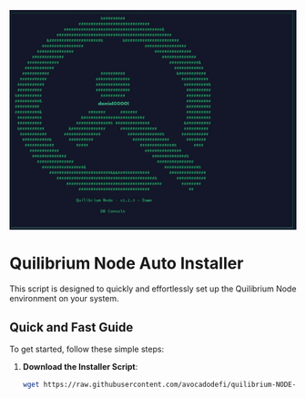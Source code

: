 ![Quilibrium Node Auto Installer](https://github.com/avocadodefi/quilibrium-NODE-AUTO-INSTALLER/blob/main/q1.png)

# Quilibrium Node Auto Installer

This script is designed to quickly and effortlessly set up the Quilibrium Node environment on your system.

## Quick and Fast Guide

To get started, follow these simple steps:

1. **Download the Installer Script**:
   ```bash
   wget https://raw.githubusercontent.com/avocadodefi/quilibrium-NODE-AUTO-INSTALLER/main/autoisetup.sh
